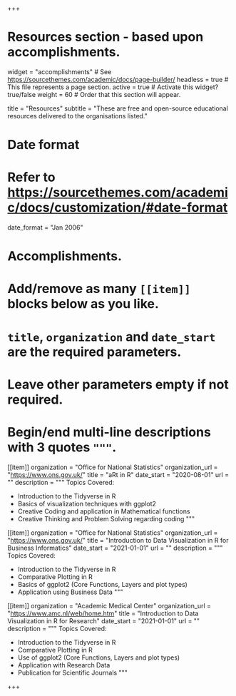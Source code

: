 +++
# Resources section - based upon accomplishments.
widget = "accomplishments"  # See https://sourcethemes.com/academic/docs/page-builder/
headless = true  # This file represents a page section.
active = true  # Activate this widget? true/false
weight = 60  # Order that this section will appear.

title = "Resources"
subtitle = "These are free and open-source educational resources delivered to the organisations listed."

# Date format
#   Refer to https://sourcethemes.com/academic/docs/customization/#date-format
date_format = "Jan 2006"

# Accomplishments.
#   Add/remove as many `[[item]]` blocks below as you like.
#   `title`, `organization` and `date_start` are the required parameters.
#   Leave other parameters empty if not required.
#   Begin/end multi-line descriptions with 3 quotes `"""`.
  
[[item]]
  organization = "Office for National Statistics"
  organization_url = "https://www.ons.gov.uk/"
  title = "aRt in R"
  date_start = "2020-08-01"
  url = ""
  description = """
  Topics Covered:  
  * Introduction to the Tidyverse in R
  * Basics of visualization techniques with ggplot2
  * Creative Coding and application in Mathematical functions
  * Creative Thinking and Problem Solving regarding coding
  """

[[item]]
  organization = "Office for National Statistics"
  organization_url = "https://www.ons.gov.uk/"
  title = "Introduction to Data Visualization in R for Business Informatics"
  date_start = "2021-01-01"
  url = ""
  description = """
  Topics Covered:  
  * Introduction to the Tidyverse in R
  * Comparative Plotting in R
  * Basics of ggplot2 (Core Functions, Layers and plot types)
  * Application using Business Data
  """
  
[[item]]
  organization = "Academic Medical Center"
  organization_url = "https://www.amc.nl/web/home.htm"
  title = "Introduction to Data Visualization in R for Research"
  date_start = "2021-01-01"
  url = ""
  description = """
  Topics Covered:  
  * Introduction to the Tidyverse in R
  * Comparative Plotting in R
  * Use of ggplot2 (Core Functions, Layers and plot types)
  * Application with Research Data
  * Publication for Scientific Journals
  """
  

+++

